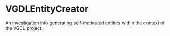VGDLEntityCreator
=================

An investigation into generating self-motivated entities within the context of the VGDL project.
